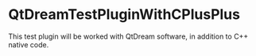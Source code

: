 # QtDreamTestPluginWithCPlusPlus
This test plugin will be worked with QtDream software, in addition to C++ native code.
